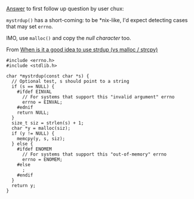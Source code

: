 [Answer][1] to first follow up question by user chux:

`mystrdup()` has a short-coming: to be *nix-like, I'd expect detecting cases that may set `errno`.

IMO, use `malloc()` and copy the _null character_ too.

From [When is it a good idea to use strdup (vs malloc / strcpy)](https://stackoverflow.com/a/39694254/2410359)

    #include <errno.h>
    #include <stdlib.h>
    
    char *mystrdup(const char *s) {
      // Optional test, s should point to a string
      if (s == NULL) { 
        #ifdef EINVAL
          // For systems that support this "invalid argument" errno
          errno = EINVAL;
        #ednif
        return NULL;  
      }
      size_t siz = strlen(s) + 1;
      char *y = malloc(siz);
      if (y != NULL) {
        memcpy(y, s, siz);
      } else {
        #ifdef ENOMEM
          // For systems that support this "out-of-memory" errno
          errno = ENOMEM;
        #else
          ;
        #endif
      }
      return y;
    }

[1]: https://codereview.stackexchange.com/questions/248817/common-unit-testing-code-follow-up/249103#249103